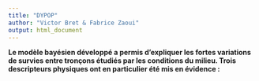 ```yaml
---
title: "DYPOP"
author: "Victor Bret & Fabrice Zaoui"
output: html_document
---
```


**Le modèle bayésien développé a permis d’expliquer les fortes variations de survies entre tronçons étudiés par les conditions du milieu. Trois descripteurs physiques ont en particulier été mis en évidence :**
